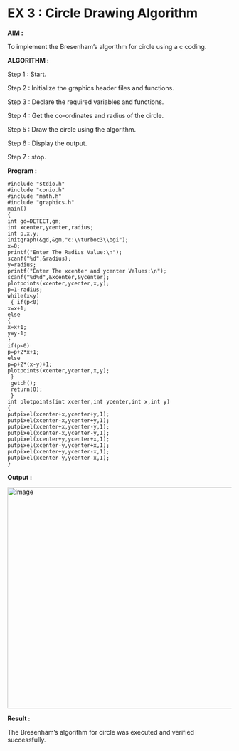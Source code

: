# EX 3 : Circle Drawing Algorithm

**AIM :**

To  implement the Bresenham’s  algorithm for circle using a c coding.


**ALGORITHM :**

Step 1 : Start.
    
Step 2 : Initialize the graphics header files and functions.
   
Step 3 : Declare the required variables and functions.
 
Step 4 : Get the co-ordinates and radius of the circle.

Step 5 : Draw the circle using the algorithm.

Step  6 : Display the output.
  
Step 7 : stop.

**Program :**

```
#include "stdio.h"
#include "conio.h"
#include "math.h"
#include "graphics.h"
main()
{
int gd=DETECT,gm;
int xcenter,ycenter,radius;
int p,x,y;
initgraph(&gd,&gm,"c:\\turboc3\\bgi");
x=0;
printf("Enter The Radius Value:\n");
scanf("%d",&radius);
y=radius;
printf("Enter The xcenter and ycenter Values:\n");
scanf("%d%d",&xcenter,&ycenter);
plotpoints(xcenter,ycenter,x,y);
p=1-radius;
while(x<y)
 { if(p<0)
x=x+1;
else
{
x=x+1;
y=y-1;
}
if(p<0)
p=p+2*x+1;
else
p=p+2*(x-y)+1;
plotpoints(xcenter,ycenter,x,y);
 }
 getch();
 return(0);
 }
int plotpoints(int xcenter,int ycenter,int x,int y)
{
putpixel(xcenter+x,ycenter+y,1);
putpixel(xcenter-x,ycenter+y,1);
putpixel(xcenter+x,ycenter-y,1);
putpixel(xcenter-x,ycenter-y,1);
putpixel(xcenter+y,ycenter+x,1);
putpixel(xcenter-y,ycenter+x,1);
putpixel(xcenter+y,ycenter-x,1);
putpixel(xcenter-y,ycenter-x,1);
}
```



**Output :**

<img width="640" height="497" alt="image" src="https://github.com/user-attachments/assets/db766a65-1aae-4791-8aae-2c3f4e591381" />




**Result :**

 The Bresenham’s algorithm for circle was executed and verified successfully.

